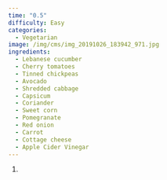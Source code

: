 ```yaml
---
time: "0.5"
difficulty: Easy
categories:
  - Vegetarian
image: /img/cms/img_20191026_183942_971.jpg
ingredients:
  - Lebanese cucumber
  - Cherry tomatoes
  - Tinned chickpeas
  - Avocado
  - Shredded cabbage
  - Capsicum
  - Coriander
  - Sweet corn
  - Pomegranate
  - Red onion
  - Carrot
  - Cottage cheese
  - Apple Cider Vinegar
---
```

1. 
